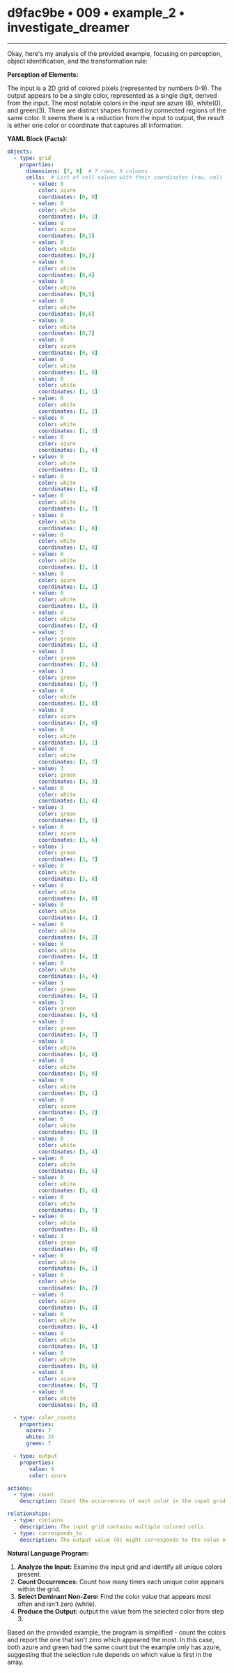 # d9fac9be • 009 • example_2 • investigate_dreamer

---
Okay, here's my analysis of the provided example, focusing on perception, object identification, and the transformation rule:

**Perception of Elements:**

The input is a 2D grid of colored pixels (represented by numbers 0-9). The output appears to be a single color, represented as a single digit, derived from the input. The most notable colors in the input are azure (8), white(0), and green(3).  There are distinct shapes formed by connected regions of the same color. It seems there is a reduction from the input to output, the result is either one color or coordinate that captures all information.

**YAML Block (Facts):**



```yaml
objects:
  - type: grid
    properties:
      dimensions: [7, 9]  # 7 rows, 9 columns
      cells:  # List of cell values with their coordinates (row, col)
        - value: 8
          color: azure
          coordinates: [0, 0]
        - value: 0
          color: white
          coordinates: [0, 1]
        - value: 8
          color: azure
          coordinates: [0,2]
        - value: 0
          color: white
          coordinates: [0,3]
        - value: 0
          color: white
          coordinates: [0,4]
        - value: 0
          color: white
          coordinates: [0,5]
        - value: 0
          color: white
          coordinates: [0,6]
        - value: 0
          color: white
          coordinates: [0,7]
        - value: 8
          color: azure
          coordinates: [0, 8]
        - value: 0
          color: white
          coordinates: [1, 0]
        - value: 0
          color: white
          coordinates: [1, 1]
        - value: 0
          color: white
          coordinates: [1, 2]
        - value: 0
          color: white
          coordinates: [1, 3]
        - value: 8
          color: azure
          coordinates: [1, 4]
        - value: 0
          color: white
          coordinates: [1, 5]
        - value: 0
          color: white
          coordinates: [1, 6]
        - value: 0
          color: white
          coordinates: [1, 7]
        - value: 0
          color: white
          coordinates: [1, 8]
        - value: 0
          color: white
          coordinates: [2, 0]
        - value: 0
          color: white
          coordinates: [2, 1]
        - value: 8
          color: azure
          coordinates: [2, 2]
        - value: 0
          color: white
          coordinates: [2, 3]
        - value: 0
          color: white
          coordinates: [2, 4]
        - value: 3
          color: green
          coordinates: [2, 5]
        - value: 3
          color: green
          coordinates: [2, 6]
        - value: 3
          color: green
          coordinates: [2, 7]
        - value: 0
          color: white
          coordinates: [2, 8]
        - value: 8
          color: azure
          coordinates: [3, 0]
        - value: 0
          color: white
          coordinates: [3, 1]
        - value: 0
          color: white
          coordinates: [3, 2]
        - value: 3
          color: green
          coordinates: [3, 3]
        - value: 0
          color: white
          coordinates: [3, 4]
        - value: 3
          color: green
          coordinates: [3, 5]
        - value: 8
          color: azure
          coordinates: [3, 6]
        - value: 3
          color: green
          coordinates: [3, 7]
        - value: 0
          color: white
          coordinates: [3, 8]
        - value: 0
          color: white
          coordinates: [4, 0]
        - value: 0
          color: white
          coordinates: [4, 1]
        - value: 0
          color: white
          coordinates: [4, 2]
        - value: 0
          color: white
          coordinates: [4, 3]
        - value: 0
          color: white
          coordinates: [4, 4]
        - value: 3
          color: green
          coordinates: [4, 5]
        - value: 3
          color: green
          coordinates: [4, 6]
        - value: 3
          color: green
          coordinates: [4, 7]
        - value: 0
          color: white
          coordinates: [4, 8]
        - value: 0
          color: white
          coordinates: [5, 0]
        - value: 0
          color: white
          coordinates: [5, 1]
        - value: 8
          color: azure
          coordinates: [5, 2]
        - value: 0
          color: white
          coordinates: [5, 3]
        - value: 0
          color: white
          coordinates: [5, 4]
        - value: 0
          color: white
          coordinates: [5, 5]
        - value: 0
          color: white
          coordinates: [5, 6]
        - value: 0
          color: white
          coordinates: [5, 7]
        - value: 0
          color: white
          coordinates: [5, 8]
        - value: 3
          color: green
          coordinates: [6, 0]
        - value: 0
          color: white
          coordinates: [6, 1]
        - value: 0
          color: white
          coordinates: [6, 2]
        - value: 8
          color: azure
          coordinates: [6, 3]
        - value: 0
          color: white
          coordinates: [6, 4]
        - value: 0
          color: white
          coordinates: [6, 5]
        - value: 0
          color: white
          coordinates: [6, 6]
        - value: 8
          color: azure
          coordinates: [6, 7]
        - value: 0
          color: white
          coordinates: [6, 8]

  - type: color_counts
    properties:
      azure: 7
      white: 35
      green: 7

  - type: output
    properties:
       value: 8
       color: azure

actions:
  - type: count
    description: Count the occurrences of each color in the input grid.

relationships:
  - type: contains
    description: The input grid contains multiple colored cells.
  - type: corresponds_to
    description: The output value (8) might corresponds to the value of the azure pixels.
```



**Natural Language Program:**

1.  **Analyze the Input:** Examine the input grid and identify all unique colors present.
2.  **Count Occurrences:** Count how many times each unique color appears within the grid.
3.  **Select Dominant Non-Zero:** Find the color value that appears most often and isn't zero (white).
4.  **Produce the Output:** output the value from the selected color from step 3.

Based on the provided example, the program is simplified - count the colors and report the one that isn't zero which appeared the most. In this case, both azure and green had the same count but the example only has azure, suggesting that the selection rule depends on which value is first in the array.


